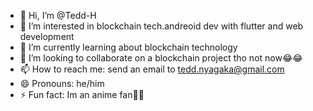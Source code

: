 - 👋 Hi, I’m @Tedd-H
- 👀 I’m interested in blockchain tech.andreoid dev with flutter and web development
- 🌱 I’m currently learning about blockchain technology
- 💞️ I’m looking to collaborate on a blockchain project tho not now😂😂
- 📫 How to reach me: send an email to tedd.nyagaka@gmail.com
- 😄 Pronouns: he/him
- ⚡ Fun fact: Im an anime fan🤭😂

<!---
Tedd-H/Tedd-H is a ✨ special ✨ repository because its `README.md` (this file) appears on your GitHub profile.
You can click the Preview link to take a look at your changes.
--->
